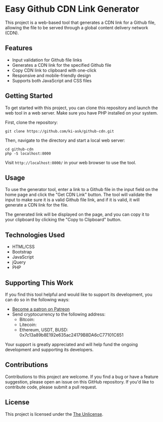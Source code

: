 # Easy Github CDN Link Generator

This project is a web-based tool that generates a CDN link for a Github file, allowing the file to be served through a global content delivery network (CDN).

## Features

- Input validation for Github file links
- Generates a CDN link for the specified Github file
- Copy CDN link to clipboard with one-click
- Responsive and mobile-friendly design
- Supports both JavaScript and CSS files

## Getting Started

To get started with this project, you can clone this repository and launch the web tool in a web server. Make sure you have PHP installed on your system.

First, clone the repository:

```
git clone https://github.com/ki-ask/github-cdn.git
```

Then, navigate to the directory and start a local web server:

```
cd github-cdn
php -S localhost:8000
```

Visit `http://localhost:8000/` in your web browser to use the tool.

## Usage

To use the generator tool, enter a link to a Github file in the input field on the home page and click the "Get CDN Link" button. The tool will validate the input to make sure it is a valid Github file link, and if it is valid, it will generate a CDN link for the file.

The generated link will be displayed on the page, and you can copy it to your clipboard by clicking the "Copy to Clipboard" button.

## Technologies Used

- HTML/CSS
- Bootstrap
- JavaScript
- jQuery
- PHP

## Supporting This Work

If you find this tool helpful and would like to support its development, you can do so in the following ways:

- [Become a patron on Patreon](https://patreon.com/KiasK?utm_medium=clipboard_copy&utm_source=copyLink&utm_campaign=creatorshare_creator&utm_content=join_link)
- Send cryptocurrency to the following address:
  - Bitcoin: 
  - Litecoin:
  - Ethereum, USDT, BUSD: 0x7c13a89b8E192e635ac24179B8DA6cC77101C651

Your support is greatly appreciated and will help fund the ongoing development and supporting its developers.

## Contributions

Contributions to this project are welcome. If you find a bug or have a feature suggestion, please open an issue on this GitHub repository. If you'd like to contribute code, please submit a pull request.

## License

This project is licensed under the [The Unlicense](https://unlicense.org/).